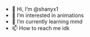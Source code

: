 - 👋 Hi, I’m @shanyx1
- 👀 I’m interested in animations
- 🌱 I’m currently learning mmd
- 📫 How to reach me idk

<!---
shanyx1/shanyx1 is a ✨ special ✨ repository because its `README.md` (this file) appears on your GitHub profile.
You can click the Preview link to take a look at your changes.
--->
